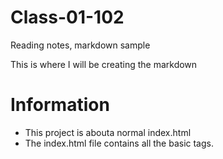 # Class-01-102
Reading notes, markdown sample

This is where I will be creating the markdown

# Information

- This project is abouta  normal index.html
- The index.html file contains all the basic tags.
